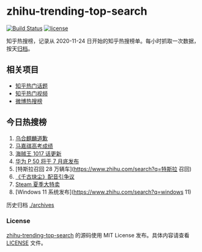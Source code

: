 # zhihu-trending-top-search

[![Build Status](https://github.com/justjavac/zhihu-trending-top-search/workflows/ci/badge.svg?branch=main)](https://github.com/justjavac/zhihu-trending-top-search/actions)
[![license](https://img.shields.io/github/license/justjavac/zhihu-trending-top-search)](https://github.com/justjavac/zhihu-trending-top-search/blob/main/LICENSE)

知乎热搜榜，记录从 2020-11-24 日开始的知乎热搜榜单。每小时抓取一次数据，按天[归档](./archives)。

## 相关项目

- [知乎热门话题](https://github.com/justjavac/zhihu-trending-hot-questions)
- [知乎热门视频](https://github.com/justjavac/zhihu-trending-hot-video)
- [微博热搜榜](https://github.com/justjavac/weibo-trending-hot-search)

## 今日热搜榜

<!-- BEGIN -->
<!-- 最后更新时间 Sun Jun 27 2021 11:07:05 GMT+0800 (China Standard Time) -->

1. [乌合麒麟道歉](https://www.zhihu.com/search?q=乌合麒麟)
2. [马嘉祺高考成绩](https://www.zhihu.com/search?q=马嘉祺高考)
3. [海贼王 1017 话更新](https://www.zhihu.com/search?q=海贼王)
4. [华为 P 50 将于 7 月底发布](https://www.zhihu.com/search?q=华为p50)
5. [特斯拉召回 28 万辆车](https://www.zhihu.com/search?q=特斯拉 召回)
6. [《千古玦尘》配音引争议](https://www.zhihu.com/search?q=千古玦尘配音)
7. [Steam 夏季大特卖](https://www.zhihu.com/search?q=Steam)
8. [Windows 11 系统发布](https://www.zhihu.com/search?q=windows 11)

<!-- END -->

历史归档 [./archives](./archives)

### License

[zhihu-trending-top-search](https://github.com/justjavac/zhihu-trending-top-search)
的源码使用 MIT License 发布。具体内容请查看 [LICENSE](./LICENSE) 文件。
